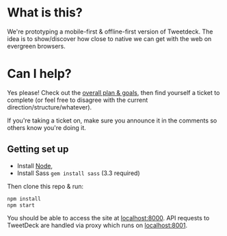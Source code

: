 # What is this?

We're prototyping a mobile-first & offline-first version of Tweetdeck. The idea is to show/discover how close to native we can get with the web on evergreen browsers.

# Can I help?

Yes please! Check out the [overall plan & goals](https://docs.google.com/document/d/1vdUBZooLMBa5AtkED619kndf3eNz_LeltLZYQ71VEKQ/edit?usp=sharing), then find yourself a ticket to complete (or feel free to disagree with the current direction/structure/whatever).

If you're taking a ticket on, make sure you announce it in the comments so others know you're doing it.

## Getting set up

* Install [Node](http://nodejs.org/),
* Install Sass `gem install sass` (3.3 required)

Then clone this repo & run:

```sh
npm install
npm start
```

You should be able to access the site at [localhost:8000](http://localhost:8000). API requests to TweetDeck are handled via proxy which runs on [localhost:8001](http://localhost:8001).

